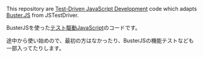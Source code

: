 This repository are [Test-Driven JavaScript Development](http://tddjs.com/ "Test-Driven JavaScript Development") code
 which adapts [Buster.JS](http://busterjs.org/ "Buster.JS") from JSTestDriver.

BusterJSを使った[テスト駆動JavaScript](http://www.amazon.co.jp/dp/4048707868/ "テスト駆動JavaScript")のコードです。

途中から使い始めので、最初の方はなかったり、BusterJSの機能テストなども一部入ってたりします。